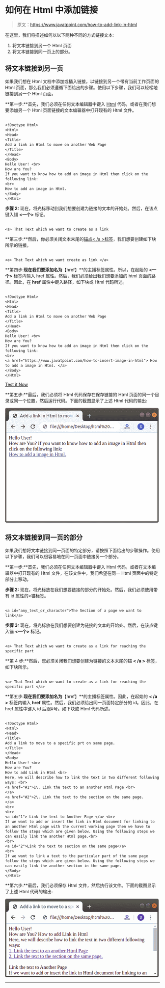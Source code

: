# 如何在 Html 中添加链接

> 原文：<https://www.javatpoint.com/how-to-add-link-in-html>

在这里，我们将描述如何以以下两种不同的方式链接文本:

1.  将文本链接到另一个 Html 页面
2.  将文本链接到同一页上的部分。

## 将文本链接到另一页

如果我们想在 Html 文档中添加或插入链接，以链接到另一个带有当前工作页面的 Html 页面，那么我们必须遵循下面给出的步骤。使用以下步骤，我们可以轻松地链接到另一个 Html 页面。

**第一步:**首先，我们必须在任何文本编辑器中键入 [Html](https://www.javatpoint.com/html-tutorial) 代码，或者在我们想要添加另一个 Html 页面链接的文本编辑器中打开现有的 Html 文件。

```

<!Doctype Html>
<Html>   
<Head>    
<Title>   
Add a link in Html to move on another Web Page
</Title>
</Head>
<Body> 
Hello User! <br>
How are You?
If you want to know how to add an image in Html then click on the following link:
<br>
How to add an image in Html.    
</Body>
</Html>

```

**步骤 2:** 现在，将光标移动到我们想要创建为链接的文本的开始处。然后，在该点键入锚 **<一个>** 标记。

```

<a> That Text which we want to create as a link 

```

**第三步:**然后，你必须关闭文本末尾的[锚点< /a >标签](https://www.javatpoint.com/html-anchor)，我们想要创建如下块所示的链接。

```

<a> That Text which we want create as link </a>

```

**第四步:**现在我们要添加名为**【href】**的主播标签属性。所以，在起始的 **<一个>** 标签内输入 href 属性。然后，我们必须给出我们想要添加的 html 页面的路径。因此，在 **href** 属性中键入路径，如下块或 Html 代码所述。

```

<!Doctype Html>
<Html>   
<Head>    
<Title>   
Add a link in Html to move on another Web Page
</Title>
</Head>
<Body> 
Hello User! <br>
How are You?
If you want to know how to add an image in Html then click on the following link:
<br>
<a href="https://www.javatpoint.com/how-to-insert-image-in-html"> How to add a image in Html. </a>    
</Body>
</Html>

```

[Test it Now](https://www.javatpoint.com/oprweb/test.jsp?filename=how-to-add-link-in-html1)

**第五步:**最后，我们必须将 Html 代码保存在保存链接的 Html 页面的同一个目录或同一个位置，然后运行代码。下面的截图显示了上述 Html 代码的输出:

![How to add Link in Html](img/f56ed41e324defb04daab0a234c24a33.png)

## 将文本链接到同一页的部分

如果我们想将文本链接到同一页面的特定部分，请按照下面给出的步骤操作。使用以下步骤，我们可以很容易地在同一页面中链接另一个部分。

**第一步:**首先，我们必须在任何文本编辑器中键入 Html 代码，或者在文本编辑器中打开现有的 Html 文件，在该文件中，我们希望在同一 Html 页面中的特定部分上移动。

**步骤 2:** 现在，将光标放在我们想要链接的部分的开始处。然后，我们必须使用带有 id 属性的<锚标签。

```

<a id="any_text_or_character">The Section of a page we want to link</a>

```

**步骤 3:** 现在，将光标放在我们想要创建为链接的文本的开始处。然后，在该点键入锚 **<一个>** 标记。

```

<a> That Text which we want to create as a link for reaching the specific part 

```

**第 4 步:**然后，您必须关闭我们想要创建为链接的文本末尾的锚 **< /a >** 标签，如下块所示。

```

<a> That Text which we want to create as a link for reaching the specific part </a>

```

**第五步:**现在我们要添加名为**【href】**的主播标签属性。因此，在起始的 **< /a >** 标签内输入 **href** 属性。然后，我们必须给出同一页面特定部分的 id。因此，在 href 属性中键入 id 后跟#号。如下块或 Html 代码所述。

```

<!Doctype Html>
<Html>   
<Head>    
<Title>   
Add a link to move to a specific prt on same page. 
</Title>
</Head>
<Body> 
Hello User! <br>
How are You?
How to add Link in Html <br>
Here, we will describe how to link the text in two different following ways: <br> 
<a href="#1">1\. Link the text to an another Html Page <br>
</a>
<a href="#2">2\. Link the text to the section on the same page.
</a>
<br>
<br>
<a id="1"> Link the text to Another Page </a> <br>
If we want to add or insert the link in Html document for linking to an another Html page with the current working page then we have to follow the steps which are given below. Using the following steps we can easily link the another Html page.<br>
<br>
<a id="2">Link the text to section on the same page</a>
<br>
If we want to link a text to the particular part of the same page follow the steps which are given below. Using the following steps we can easily link the another section in the same page.
</Body>
</Html>

```

**第六步:**最后，我们必须保存 Html 文件，然后执行该文件。下面的截图显示了上述 Html 代码的输出:

![How to add Link in Html](img/56e1350a9765cbaff6dfffdabeca5d94.png)

* * *